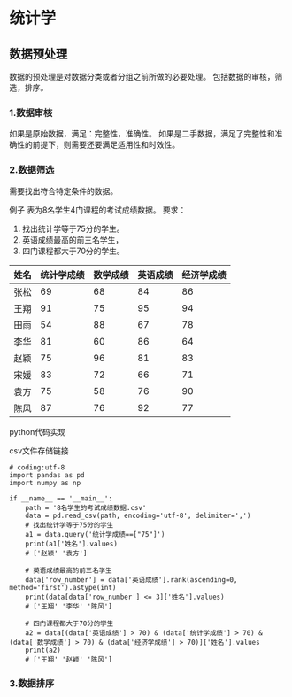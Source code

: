 # 统计学
## 数据预处理
数据的预处理是对数据分类或者分组之前所做的必要处理。
包括数据的审核，筛选，排序。
### 1.数据审核

如果是原始数据，满足：完整性，准确性。
如果是二手数据，满足了完整性和准确性的前提下，则需要还要满足适用性和时效性。

### 2.数据筛选
需要找出符合特定条件的数据。

例子
表为8名学生4门课程的考试成绩数据。
要求：
1. 找出统计学等于75分的学生。
1. 英语成绩最高的前三名学生，
1. 四门课程都大于70分的学生。


姓名  |  统计学成绩  |  数学成绩  |  英语成绩  |  经济学成绩
---|---|---|---|---
张松  |  69  |  68  |  84  |  86
王翔  |  91  |  75  |  95  |  94
田雨  |  54  |  88  |  67  |  78
李华  |  81  |  60  |  86  |  64
赵颖  |  75  |  96  |  81  |  83
宋媛  |  83  |  72  |  66  |  71
袁方  |  75  |  58  |  76  |  90
陈风  |  87  |  76  |  92  |  77


python代码实现

csv文件存储链接

```
# coding:utf-8
import pandas as pd
import numpy as np

if __name__ == '__main__':
    path = '8名学生的考试成绩数据.csv'
    data = pd.read_csv(path, encoding='utf-8', delimiter=',')
    # 找出统计学等于75分的学生
    a1 = data.query('统计学成绩==["75"]')
    print(a1['姓名'].values)
    # ['赵颖' '袁方']

    # 英语成绩最高的前三名学生
    data['row_number'] = data['英语成绩'].rank(ascending=0, method='first').astype(int)
    print(data[data['row_number'] <= 3]['姓名'].values)
    # ['王翔' '李华' '陈风']

    # 四门课程都大于70分的学生
    a2 = data[(data['英语成绩'] > 70) & (data['统计学成绩'] > 70) & (data['数学成绩'] > 70) & (data['经济学成绩'] > 70)]['姓名'].values
    print(a2)
    # ['王翔' '赵颖' '陈风']
```

### 3.数据排序

